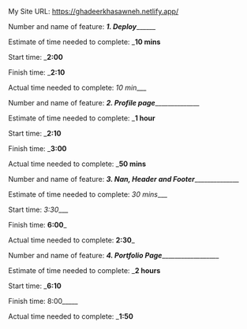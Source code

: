 My Site URL: https://ghadeerkhasawneh.netlify.app/



Number and name of feature: _____________1. Deploy___________________

Estimate of time needed to complete: ___10 mins__

Start time: ___2:00__

Finish time: ___2:10__

Actual time needed to complete: _10 min____


Number and name of feature: _________2. Profile page_______________________

Estimate of time needed to complete: ___1 hour__

Start time: ___2:10__

Finish time: ___3:00__

Actual time needed to complete: ___50 mins__



Number and name of feature: _________3. Nan, Header and Footer_______________________

Estimate of time needed to complete: _30 mins____

Start time: _3:30____

Finish time: __6:00___

Actual time needed to complete: __2:30___



Number and name of feature: _______4. Portfolio Page_________________________

Estimate of time needed to complete: ___2 hours__

Start time: ___6:10__

Finish time: 8:00_____

Actual time needed to complete: ___1:50__
